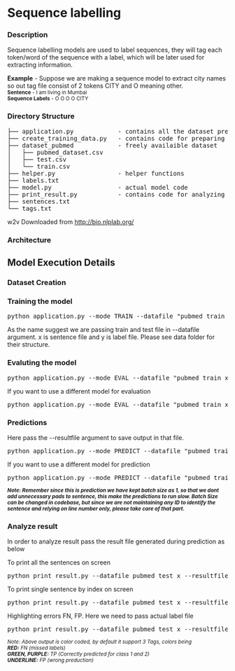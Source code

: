 # Sequence labelling

### Description
Sequence labelling models are used to label sequences, they will tag each token/word of the sequence with a label, which will be later used for extracting information.  

**Example** - Suppose we are making a sequence model to extract city names so out tag file consist of 2 tokens CITY and O meaning other.  
<sub>
**Sentence** 		- I am living in Mumbai  
**Sequence Labels** - O  O   O 	   O CITY  	
</sub>

### Directory Structure
<pre>
├── application.py            - contains all the dataset preparation and model calling code
├── create_training_data.py   - contains code for preparing training data.
├── dataset_pubmed            - freely availaible dataset
│   ├── pubmed_dataset.csv
│   ├── test.csv
│   └── train.csv
├── helper.py                 - helper functions
├── labels.txt
├── model.py                  - actual model code
├── print_result.py           - contains code for analyzing result files by plotting color based output
├── sentences.txt
└── tags.txt
</pre>

w2v Downloaded from http://bio.nlplab.org/

### Architecture

## Model Execution Details
### Dataset Creation
### Training the model
<pre>
python application.py --mode TRAIN --datafile "pubmed_train_x|pubmed_train_y,pubmed_test_x|pubmed_test_y"
</pre>
As the name suggest we are passing train and test file in --datafile argument. x is sentence file and y is label file. Please see data folder for their structure.

### Evaluting the model
<pre>
python application.py --mode EVAL --datafile "pubmed_train_x|pubmed_train_y"
</pre>

If you want to use a different model for evaluation
<pre>
python application.py --mode EVAL --datafile "pubmed_train_x|pubmed_train_y" --modeldir models_step=1400_loss=0.38
</pre>

### Predictions
Here pass the --resultfile argument to save output in that file.
<pre>
python application.py --mode PREDICT --datafile "pubmed_train_x_lower" --resultfile pubmed_train_result
</pre>

If you want to use a different model for prediction
<pre>
python application.py --mode PREDICT --datafile "pubmed_train_x_lower" --resultfile pubmed_train_result --modeldir models_step=1400_loss=0.38
</pre>

<sub><b><i>
Note: Remember since this is prediction we have kept batch size as 1, so that we dont add unnecessary pads to sentence, this make the predictions to run slow.
Batch Size can be changed in codebase, but since we are not maintaining any ID to identify the sentence and relying on line number only, please take care of that part.
</i></b></sub>

### Analyze result
In order to analyze result pass the result file generated during prediction as below

To print all the sentences on screen
<pre>
python print_result.py --datafile pubmed_test_x --resultfile result_test  --tagfile tags.txt
</pre>

To print single sentence by index on screen
<pre>
python print_result.py --datafile pubmed_test_x --resultfile result_test  --tagfile tags.txt --index 1
</pre>

Highlighting errors FN, FP. Here we need to pass actual label file
<pre>
python print_result.py --datafile pubmed_test_x --resultfile result_test  --labelfile pubmed_train_y --tagfile tags.txt --index 0
</pre>


<sub><i>
  Note: Above output is color coded, by default it support 3 Tags, colors being  
  **RED:**  <tab>FN (missed labels)  
  **GREEN, PURPLE:** TP (Correctly predicted for class 1 and 2)  
  **UNDERLINE:** FP (wrong preduction)  
</i></sub>

